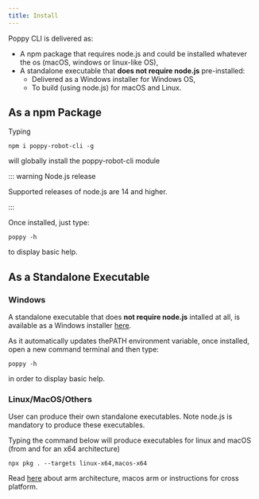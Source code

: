 ```yaml
---
title: Install
---
```


Poppy CLI is delivered as:
- A npm package that requires node.js and could be installed whatever the os (macOS, windows or linux-like OS),
- A standalone executable that __does not require node.js__ pre-installed:
  - Delivered as a Windows installer for Windows OS,
  - To build (using node.js) for macOS and Linux.

## As a npm Package

Typing

```shell
npm i poppy-robot-cli -g
```

will globally install the poppy-robot-cli module


::: warning Node.js release

Supported releases of node.js are 14 and higher.

:::

Once installed, just type:

```shell
poppy -h
```

to display basic help.

## As a Standalone Executable

### Windows

A standalone executable that does __not require node.js__ intalled at all, is available as a Windows installer [here][windows-msi].

As it automatically updates thePATH environment variable, once installed, open a new command terminal and then type:

```shell
poppy -h
```

in order to display basic help.

### Linux/MacOS/Others

User can produce their own standalone executables. 
Note node.js is mandatory to produce these executables.

Typing the command below will produce executables for linux and macOS (from and for an x64 architecture)

```shell
npx pkg . --targets linux-x64,macos-x64
```

Read [here][pkg-targets] about arm architecture, macos arm or instructions for cross platform.

[windows-msi]: https://github.com/nbarikipoulos/poppy-robot-cli/releases/latest
[pkg-targets]: https://github.com/vercel/pkg#targets